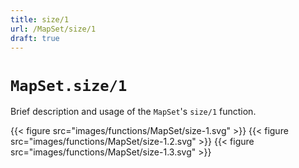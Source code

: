 ```yaml
---
title: size/1
url: /MapSet/size/1
draft: true
---
```


# `MapSet.size/1`
Brief description and usage of the `MapSet`'s `size/1` function.

{{< figure src="images/functions/MapSet/size-1.svg" >}}
{{< figure src="images/functions/MapSet/size-1.2.svg" >}}
{{< figure src="images/functions/MapSet/size-1.3.svg" >}}
